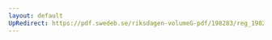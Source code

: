 ```yaml
---
layout: default
UpRedirect: https://pdf.swedeb.se/riksdagen-volumeG-pdf/198283/reg_198283__reg_01.pdf
---
```

